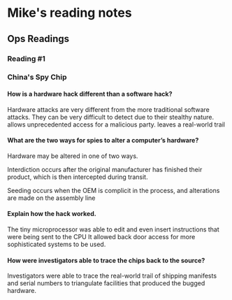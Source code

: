 # Mike's reading notes

## Ops Readings

### Reading #1

### China's Spy Chip

#### How is a hardware hack different than a software hack?

  Hardware attacks are very different from the more traditional software attacks. 
  They can be very difficult to detect due to their stealthy nature.
  allows unprecedented access for a malicious party.
  leaves a real-world trail
  

#### What are the two ways for spies to alter a computer’s hardware?

  Hardware may be altered in one of two ways. 
  
  Interdiction occurs after the original manufacturer has finished their product, which is then intercepted during transit.

  Seeding occurs when the OEM is complicit in the process, and alterations are made on the assembly line


#### Explain how the hack worked.

  The tiny microprocessor was able to edit and even insert instructions that were being sent to the CPU
  It allowed back door access for more sophisticated systems to be used. 


#### How were investigators able to trace the chips back to the source?

  Investigators were able to trace the real-world trail of shipping manifests and serial numbers to triangulate 
  facilities that produced the bugged hardware.
